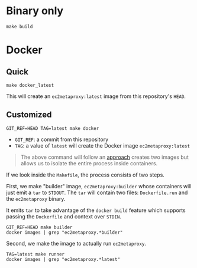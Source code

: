 # Binary only

    make build

# Docker

## Quick

    make docker_latest

This will create an `ec2metaproxy:latest` image from this repository's `HEAD`.

## Customized

    GIT_REF=HEAD TAG=latest make docker

- `GIT_REF`: a commit from this repository
- `TAG`: a value of `latest` will create the Docker image `ec2metaproxy:latest`

> The above command will follow an [approach](https://joeshaw.org/smaller-docker-containers-for-go-apps/) creates two images but allows us to isolate the entire process inside containers.

If we look inside the `Makefile`, the process consists of two steps.

First, we make "builder" image, `ec2metaproxy:builder` whose containers will just emit a `tar` to `STDOUT`. The `tar` will contain two files: `Dockerfile.run` and the `ec2metaproxy` binary.

It emits `tar` to take advantage of the `docker build` feature which supports passing the `Dockerfile` and context over `STDIN`.

    GIT_REF=HEAD make builder
    docker images | grep "ec2metaproxy.*builder"

Second, we make the image to actually run `ec2metaproxy`.

    TAG=latest make runner
    docker images | grep "ec2metaproxy.*latest"

